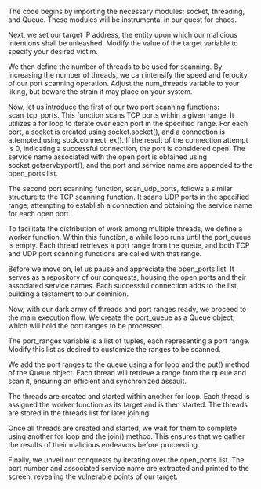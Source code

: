 The code begins by importing the necessary modules: socket, threading, and Queue. These modules will be instrumental in our quest for chaos.

Next, we set our target IP address, the entity upon which our malicious intentions shall be unleashed. Modify the value of the target variable to specify your desired victim.

We then define the number of threads to be used for scanning. By increasing the number of threads, we can intensify the speed and ferocity of our port scanning operation. Adjust the num_threads variable to your liking, but beware the strain it may place on your system.

Now, let us introduce the first of our two port scanning functions: scan_tcp_ports. This function scans TCP ports within a given range. It utilizes a for loop to iterate over each port in the specified range. For each port, a socket is created using socket.socket(), and a connection is attempted using sock.connect_ex(). If the result of the connection attempt is 0, indicating a successful connection, the port is considered open. The service name associated with the open port is obtained using socket.getservbyport(), and the port and service name are appended to the open_ports list.

The second port scanning function, scan_udp_ports, follows a similar structure to the TCP scanning function. It scans UDP ports in the specified range, attempting to establish a connection and obtaining the service name for each open port.

To facilitate the distribution of work among multiple threads, we define a worker function. Within this function, a while loop runs until the port_queue is empty. Each thread retrieves a port range from the queue, and both TCP and UDP port scanning functions are called with that range.

Before we move on, let us pause and appreciate the open_ports list. It serves as a repository of our conquests, housing the open ports and their associated service names. Each successful connection adds to the list, building a testament to our dominion.

Now, with our dark army of threads and port ranges ready, we proceed to the main execution flow. We create the port_queue as a Queue object, which will hold the port ranges to be processed.

The port_ranges variable is a list of tuples, each representing a port range. Modify this list as desired to customize the ranges to be scanned.

We add the port ranges to the queue using a for loop and the put() method of the Queue object. Each thread will retrieve a range from the queue and scan it, ensuring an efficient and synchronized assault.

The threads are created and started within another for loop. Each thread is assigned the worker function as its target and is then started. The threads are stored in the threads list for later joining.

Once all threads are created and started, we wait for them to complete using another for loop and the join() method. This ensures that we gather the results of their malicious endeavors before proceeding.

Finally, we unveil our conquests by iterating over the open_ports list. The port number and associated service name are extracted and printed to the screen, revealing the vulnerable points of our target.
